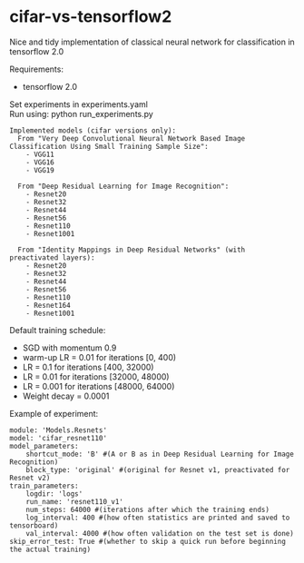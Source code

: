 # cifar-vs-tensorflow2
Nice and tidy implementation of classical neural network for classification in tensorflow 2.0

Requirements:
- tensorflow 2.0

Set experiments in experiments.yaml \
Run using: python run_experiments.py

```
Implemented models (cifar versions only):
  From "Very Deep Convolutional Neural Network Based Image Classification Using Small Training Sample Size":
    - VGG11
    - VGG16
    - VGG19

  From "Deep Residual Learning for Image Recognition":
    - Resnet20
    - Resnet32
    - Resnet44
    - Resnet56
    - Resnet110
    - Resnet1001

  From "Identity Mappings in Deep Residual Networks" (with preactivated layers):
    - Resnet20
    - Resnet32
    - Resnet44
    - Resnet56
    - Resnet110
    - Resnet164
    - Resnet1001
```

Default training schedule:
- SGD with momentum 0.9
- warm-up LR = 0.01 for iterations [0, 400)
- LR = 0.1 for iterations [400, 32000)
- LR = 0.01 for iterations [32000, 48000)
- LR = 0.001 for iterations [48000, 64000)
- Weight decay = 0.0001

Example of experiment:
```
module: 'Models.Resnets'
model: 'cifar_resnet110'
model_parameters:
    shortcut_mode: 'B' #(A or B as in Deep Residual Learning for Image Recognition)
    block_type: 'original' #(original for Resnet v1, preactivated for Resnet v2)
train_parameters:
    logdir: 'logs'
    run_name: 'resnet110_v1'
    num_steps: 64000 #(iterations after which the training ends)
    log_interval: 400 #(how often statistics are printed and saved to tensorboard)
    val_interval: 4000 #(how often validation on the test set is done)
skip_error_test: True #(whether to skip a quick run before beginning the actual training)
```
